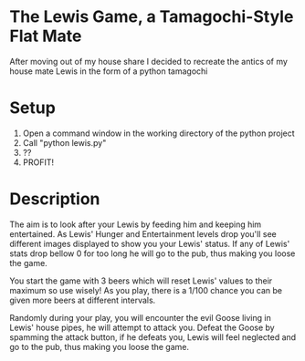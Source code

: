 # The Lewis Game, a Tamagochi-Style Flat Mate
After moving out of my house share I decided to recreate the antics of my house mate Lewis in the form of a python tamagochi

# Setup
1. Open a command window in the working directory of the python project
2. Call "python lewis.py"
3. ??
4. PROFIT!

# Description
The aim is to look after your Lewis by feeding him and keeping him entertained.
As Lewis' Hunger and Entertainment levels drop you'll see different images displayed to show you your Lewis' status.
If any of Lewis' stats drop bellow 0 for too long he will go to the pub, thus making you loose the game.

You start the game with 3 beers which will reset Lewis' values to their maximum so use wisely!
As you play, there is a 1/100 chance you can be given more beers at different intervals.

Randomly during your play, you will encounter the evil Goose living in Lewis' house pipes, he will attempt to attack you.
Defeat the Goose by spamming the attack button, if he defeats you, Lewis will feel neglected and go to the pub, thus making you loose the game.
